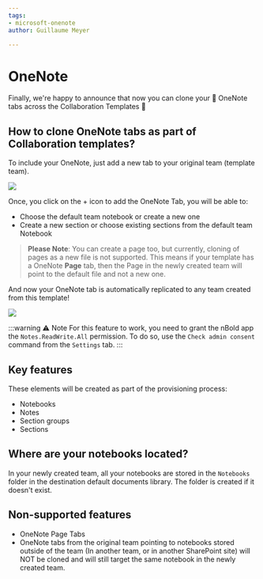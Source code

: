 ```yaml
---
tags:
- microsoft-onenote
author: Guillaume Meyer

---
```

# OneNote

Finally, we're happy to announce that now you can clone your 📓 OneNote tabs across the Collaboration Templates 🎉

## How to clone OneNote tabs as part of Collaboration templates?

To include your OneNote, just add a new tab to your original team (template team).

![](/media/screenshot-2022-08-05-at-18-14-46.png)

Once, you click on the + icon to add the OneNote Tab, you will be able to:

* Choose the default team notebook or create a new one
* Create a new section or choose existing sections from the default team Notebook​

> **Please Note**: You can create a page too, but currently, cloning of pages as a new file is not supported. This means if your template has a OneNote **Page** tab, then the Page in the newly created team will point to the default file and not a new one.

And now your OneNote tab is automatically replicated to any team created from this template!

![](/media/screenshot-2022-08-05-at-18-16-44.png)

:::warning ⚠️ Note For this feature to work, you need to grant the nBold app the `Notes.ReadWrite.All` permission. To do so, use the `Check admin consent` command from the `Settings` tab. :::

## Key features

These elements will be created as part of the provisioning process:

* Notebooks
* Notes
* Section groups
* Sections

## Where are your notebooks located?

In your newly created team, all your notebooks are stored in the `Notebooks` folder in the destination default documents library. The folder is created if it doesn't exist.

## Non-supported features

* OneNote Page Tabs
* OneNote tabs from the original team pointing to notebooks stored outside of the team (In another team, or in another SharePoint site) will NOT be cloned and will still target the same notebook in the newly created team.